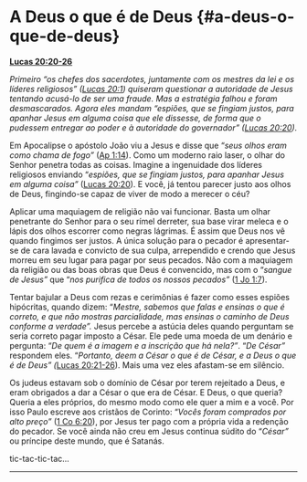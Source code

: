 # A Deus o que é de Deus {#a-deus-o-que-de-deus}

[**Lucas 20:20-26**](http://bibliaonline.com.br/acf/lc/20/20-26)

_Primeiro “os chefes dos sacerdotes, juntamente com os mestres da lei e os líderes religiosos” (_[_Lucas 20:1_](http://bibliaonline.com.br/acf/lc/20/1)_) quiseram questionar a autoridade de Jesus tentando acusá-lo de ser uma fraude. Mas a estratégia falhou e foram desmascarados. Agora eles mandam “espiões, que se fingiam justos, para apanhar Jesus em alguma coisa que ele dissesse, de forma que o pudessem entregar ao poder e à autoridade do governador” (_[_Lucas 20:20_](http://bibliaonline.com.br/acf/lc/20/20)_)._

Em Apocalipse o apóstolo João viu a Jesus e disse que “_seus olhos eram como chama de fogo”_ ([Ap 1:14](http://bibliaonline.com.br/acf/ap/1/14)). Como um moderno raio laser, o olhar do Senhor penetra todas as coisas. Imagine a ingenuidade dos líderes religiosos enviando “_espiões, que se fingiam justos, para apanhar Jesus em alguma coisa”_ ([Lucas 20:20](http://bibliaonline.com.br/acf/lc/20/20)). E você, já tentou parecer justo aos olhos de Deus, fingindo-se capaz de viver de modo a merecer o céu?

Aplicar uma maquiagem de religião não vai funcionar. Basta um olhar penetrante do Senhor para o seu rímel derreter, sua base virar meleca e o lápis dos olhos escorrer como negras lágrimas. É assim que Deus nos vê quando fingimos ser justos. A única solução para o pecador é apresentar-se de cara lavada e convicto de sua culpa, arrependido e crendo que Jesus morreu em seu lugar para pagar por seus pecados. Não com a maquiagem da religião ou das boas obras que Deus é convencido, mas com o “_sangue de Jesus”_ que “_nos purifica de todos os nossos pecados”_ ([1 Jo 1:7](http://bibliaonline.com.br/acf/1jo/1/7)).

Tentar bajular a Deus com rezas e cerimônias é fazer como esses espiões hipócritas, quando dizem: “_Mestre, sabemos que falas e ensinas o que é correto, e que não mostras parcialidade, mas ensinas o caminho de Deus conforme a verdade”._ Jesus percebe a astúcia deles quando perguntam se seria correto pagar imposto a César. Ele pede uma moeda de um denário e pergunta: “_De quem é a imagem e a inscrição que há nela?”_. “_De César”_ respondem eles. “_Portanto, deem a César o que é de César, e a Deus o que é de Deus” (_[Lucas 20:21-26](http://bibliaonline.com.br/acf/lc/20/21-26)). Mais uma vez eles afastam-se em silêncio.

Os judeus estavam sob o domínio de César por terem rejeitado a Deus, e eram obrigados a dar a César o que era de César. E Deus, o que queria? Queria a eles próprios, do mesmo modo como ele quer a mim e a você. Por isso Paulo escreve aos cristãos de Corinto: “_Vocês foram comprados por alto preço”_ ([1 Co 6:20](http://bibliaonline.com.br/acf/1co/6/20)), por Jesus ter pago com a própria vida a redenção do pecador. Se você ainda não creu em Jesus continua súdito do “_César”_ ou príncipe deste mundo, que é Satanás.

tic-tac-tic-tac...

*****